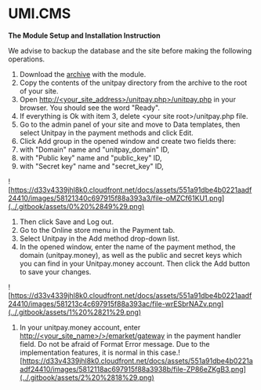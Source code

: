# UMI.CMS

**The Module Setup and Installation Instruction**

We advise to backup the database and the site before making the following operations.

1. Download the [archive](https://github.com/unitpay/umi-module/releases/download/1.0.1/umi-module-1.0.1.zip) with the module.
2. Copy the contents of the unitpay directory from the archive to the root of your site.
3. Open [http://&lt;your\_site\_address&gt;/unitpay.php&gt;/unitpay.php](http://<your_site_address>/unitpay.php>/unitpay.php) in your browser. You should see the word "Ready".
4. If everything is Ok with item 3, delete &lt;your site root&gt;/unitpay.php file.
5. Go to the admin panel of your site and move to Data templates, then select Unitpay in the payment methods and click Edit.
6. Click Add group in the opened window and create two fields there:
7. with "Domain" name and "unitpay\_domain" ID,
8. with "Public key" name and "public\_key" ID,
9. with "Secret key" name and "secret\_key" ID,

![https://d33v4339jhl8k0.cloudfront.net/docs/assets/551a91dbe4b0221aadf24410/images/58121340c697915f88a393a3/file-oMZCf61KU1.png](../.gitbook/assets/0%20%2849%29.png)

1. Then click Save and Log out.
2. Go to the Online store menu in the Payment tab.
3. Select Unitpay in the Add method drop-down list.
4. In the opened window, enter the name of the payment method, the domain \(unitpay.money\), as well as the public and secret keys which you can find in your Unitpay.money account. Then click the Add button to save your changes.

![https://d33v4339jhl8k0.cloudfront.net/docs/assets/551a91dbe4b0221aadf24410/images/581213c4c697915f88a393ac/file-wrESbrNAZv.png](../.gitbook/assets/1%20%2821%29.png)

1. In your unitpay.money account, enter  [http://&lt;your\_site\_name&gt;/&gt;/emarket/gateway](http://<your_site_name>/>/emarket/gateway) in the payment handler field. Do not be afraid of Format Error message. Due to the implementation features, it is normal in this case.![https://d33v4339jhl8k0.cloudfront.net/docs/assets/551a91dbe4b0221aadf24410/images/5812118ac697915f88a3938b/file-ZP86eZKgB3.png](../.gitbook/assets/2%20%2818%29.png)

